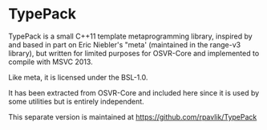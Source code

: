 # TypePack

TypePack is a small C++11 template metaprogramming library,
inspired by and based in part on Eric Niebler's "meta'
(maintained in the range-v3 library),
but written for limited purposes for OSVR-Core
and implemented to compile with MSVC 2013.

Like meta, it is licensed under the BSL-1.0.

It has been extracted from OSVR-Core and included here
since it is used by some utilities but is entirely
independent.

This separate version is maintained at https://github.com/rpavlik/TypePack
